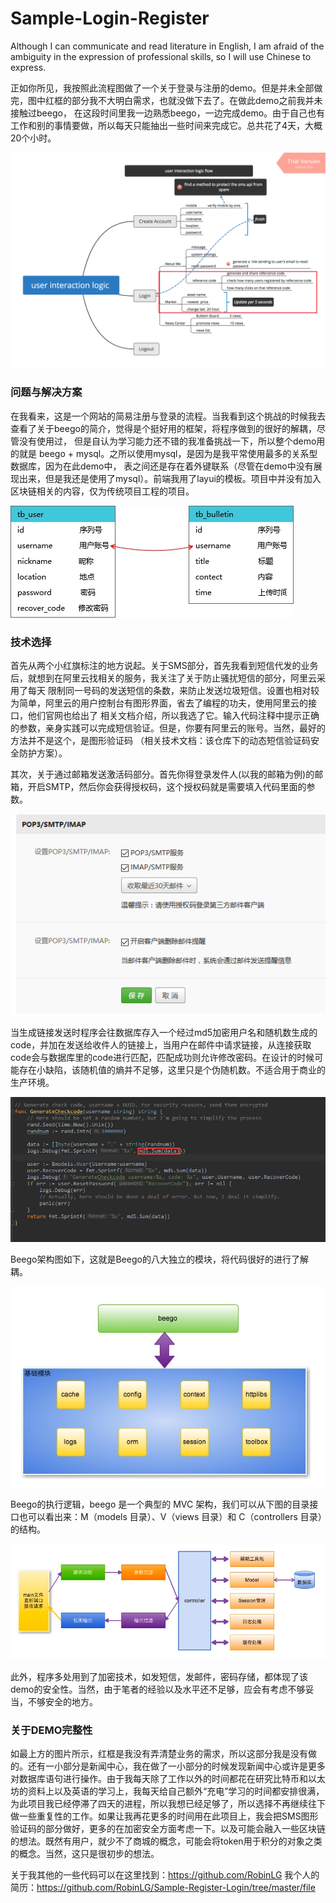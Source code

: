 # Sample-Login-Register

Although I can communicate and read literature in English, I am afraid of the ambiguity in the expression of professional skills, 
so I will use Chinese to express.

正如你所见，我按照此流程图做了一个关于登录与注册的demo。但是并未全部做完，图中红框的部分我不大明白需求，也就没做下去了。在做此demo之前我并未接触过beego，
在这段时间里我一边熟悉beego，一边完成demo。由于自己也有工作和别的事情要做，所以每天只能抽出一些时间来完成它。总共花了4天，大概20个小时。

![Image text](https://github.com/RobinLG/Sample-Register-Login/blob/master/img/user%20interaction%20logic%20ver.02.png)

###  问题与解决方案
在我看来，这是一个网站的简易注册与登录的流程。当我看到这个挑战的时候我去查看了关于beego的简介，觉得是个挺好用的框架，将程序做到的很好的解耦，尽管没有使用过，
但是自认为学习能力还不错的我准备挑战一下，所以整个demo用的就是 beego + mysql。之所以使用mysql，是因为是我平常使用最多的关系型数据库，因为在此demo中，
表之间还是存在着外键联系（尽管在demo中没有展现出来，但是我还是使用了mysql）。前端我用了layui的模板。项目中并没有加入区块链相关的内容，仅为传统项目工程的项目。

![Image text](https://github.com/RobinLG/Sample-Register-Login/blob/master/img/table.jpg)

###  技术选择
首先从两个小红旗标注的地方说起。关于SMS部分，首先我看到短信代发的业务后，就想到在阿里云找相关的服务，我关注了关于防止骚扰短信的部分，阿里云采用了每天
限制同一号码的发送短信的条数，来防止发送垃圾短信。设置也相对较为简单，阿里云的用户控制台有图形界面，省去了编程的功夫，使用阿里云的接口，他们官网也给出了
相关文档介绍，所以我选了它。输入代码注释中提示正确的参数，亲身实践可以完成短信验证。但是，你要有阿里云的账号。当然，最好的方法并不是这个，是图形验证码
（相关技术文档：该仓库下的动态短信验证码安全防护方案）。

其次，关于通过邮箱发送激活码部分。首先你得登录发件人(以我的邮箱为例)的邮箱，开启SMTP，然后你会获得授权码，这个授权码就是需要填入代码里面的参数。

![Image text](https://github.com/RobinLG/Sample-Register-Login/blob/master/img/1.png)

当生成链接发送时程序会往数据库存入一个经过md5加密用户名和随机数生成的code，并加在发送给收件人的链接上，当用户在邮件中请求链接，从连接获取code会与数据库里的code进行匹配，匹配成功则允许修改密码。在设计的时候可能存在小缺陷，该随机值的熵并不足够，这里只是个伪随机数。不适合用于商业的生产环境。

![Image text](https://github.com/RobinLG/Sample-Register-Login/blob/master/img/2.png)

Beego架构图如下，这就是Beego的八大独立的模块，将代码很好的进行了解耦。

![Image text](https://github.com/RobinLG/Sample-Register-Login/blob/master/img/3.png)

Beego的执行逻辑，beego 是一个典型的 MVC 架构，我们可以从下图的目录接口也可以看出来：M（models 目录）、V（views 目录）和 C（controllers 目录）的结构。

![Image text](https://github.com/RobinLG/Sample-Register-Login/blob/master/img/4.png)

此外，程序多处用到了加密技术，如发短信，发邮件，密码存储，都体现了该demo的安全性。当然，由于笔者的经验以及水平还不足够，应会有考虑不够妥当，不够安全的地方。

###  关于DEMO完整性
如最上方的图片所示，红框是我没有弄清楚业务的需求，所以这部分我是没有做的。还有一小部分是新闻中心，我在做了一小部分的时候发现新闻中心或许是更多对数据库语句进行操作。由于我每天除了工作以外的时间都花在研究比特币和以太坊的资料上以及英语的学习上，我每天给自己额外“充电”学习的时间都安排很满，为此项目我已经停滞了四天的进程，所以我想已经足够了，所以选择不再继续往下做一些重复性的工作。如果让我再花更多的时间用在此项目上，我会把SMS图形验证码的部分做好，更多的在加密安全方面考虑一下。以及可能会融入一些区块链的想法。既然有用户，就少不了商城的概念，可能会将token用于积分的对象之类的概念。当然，这只是很初步的想法。

关于我其他的一些代码可以在这里找到：https://github.com/RobinLG
我个人的简历：https://github.com/RobinLG/Sample-Register-Login/tree/master/file

